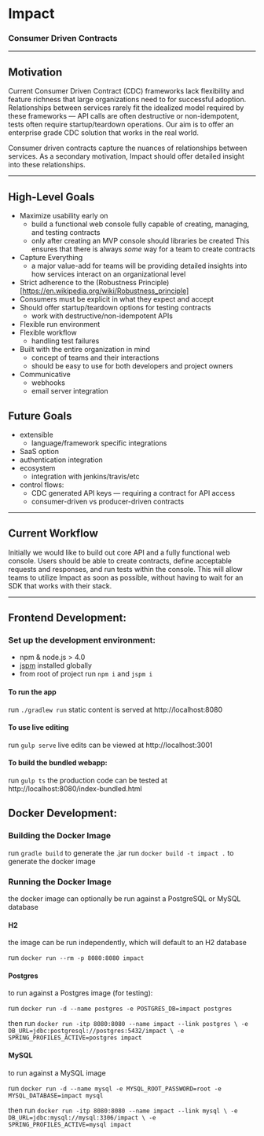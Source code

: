 # Impact

### Consumer Driven Contracts

---

## Motivation

Current Consumer Driven Contract (CDC) frameworks lack flexibility and feature richness that large organizations need to for successful adoption. Relationships between services rarely fit the idealized model required by these frameworks — API calls are often destructive or non-idempotent, tests often require startup/teardown operations. Our aim is to offer an enterprise grade CDC solution that works in the real world. 

Consumer driven contracts capture the nuances of relationships between services. As a secondary motivation, Impact should offer detailed insight into these relationships.

---

## High-Level Goals

- Maximize usability early on
    - build a functional web console fully capable of creating, managing, and testing contracts
    - only after creating an MVP console should libraries be created
    This ensures that there is always *some* way for a team to create contracts
- Capture Everything
    - a major value-add for teams will be providing detailed insights into how services interact on an organizational level
- Strict adherence to the (Robustness Principle)[https://en.wikipedia.org/wiki/Robustness_principle]
- Consumers must be explicit in what they expect and accept
- Should offer startup/teardown options for testing contracts
    - work with destructive/non-idempotent APIs
- Flexible run environment
- Flexible workflow
	- handling test failures
- Built with the entire organization in mind
	- concept of teams and their interactions
	- should be easy to use for both developers and project owners
- Communicative
	- webhooks
	- email server integration
	
## Future Goals

- extensible
    - language/framework specific integrations
- SaaS option
- authentication integration
- ecosystem
	- integration with jenkins/travis/etc
- control flows:
	- CDC generated API keys — requiring a contract for API access
    - consumer-driven vs producer-driven contracts

---

## Current Workflow

Initially we would like to build out core API and a fully functional web console.
Users should be able to create contracts, define acceptable requests and responses, and run tests within the console.
This will allow teams to utilize Impact as soon as possible, without having to wait for an SDK that works with their stack.

---

## Frontend Development:

### Set up the development environment:
- npm & node.js > 4.0
- [jspm](http://jspm.io/docs/index.html) installed globally
- from root of project run `npm i` and `jspm i`

#### To run the app 
run `./gradlew run`
static content is served at http://localhost:8080

#### To use live editing
run `gulp serve`
live edits can be viewed at http://localhost:3001

#### To build the bundled webapp:
run `gulp ts`
the production code can be tested at http://localhost:8080/index-bundled.html

## Docker Development:

### Building the Docker Image
run `gradle build` to generate the .jar
run `docker build -t impact .` to generate the docker image

### Running the Docker Image
the docker image can optionally be run against a PostgreSQL or MySQL database

#### H2
the image can be run independently, which will default to an H2 database

run `docker run --rm -p 8080:8080 impact`

#### Postgres
to run against a Postgres image (for testing):

run `docker run -d --name postgres -e POSTGRES_DB=impact postgres`

then run ```docker run -itp 8080:8080 --name impact --link postgres \
    -e DB_URL=jdbc:postgresql://postgres:5432/impact \
    -e SPRING_PROFILES_ACTIVE=postgres impact```
    
#### MySQL
to run against a MySQL image

run `docker run -d --name mysql -e MYSQL_ROOT_PASSWORD=root -e MYSQL_DATABASE=impact mysql`

then run ```docker run -itp 8080:8080 --name impact --link mysql \
    -e DB_URL=jdbc:mysql://mysql:3306/impact \
    -e SPRING_PROFILES_ACTIVE=mysql impact```
